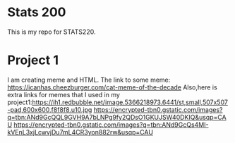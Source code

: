 # Stats 200
This is my repo for STATS220.
# Project 1 
I am creating meme and HTML.
The link to some meme: https://icanhas.cheezburger.com/cat-meme-of-the-decade
Also,here is extra links for memes that I used in my project1:https://ih1.redbubble.net/image.5366218973.6441/st,small,507x507-pad,600x600,f8f8f8.u10.jpg
https://encrypted-tbn0.gstatic.com/images?q=tbn:ANd9GcQQL9GVH9A7bLNPg9fy2QDsO1GKUJSW40DKIQ&usqp=CAU
https://encrypted-tbn0.gstatic.com/images?q=tbn:ANd9GcQs4MI-kVEnL3xjLcwvjDu7mL4CR3yon882rw&usqp=CAU
